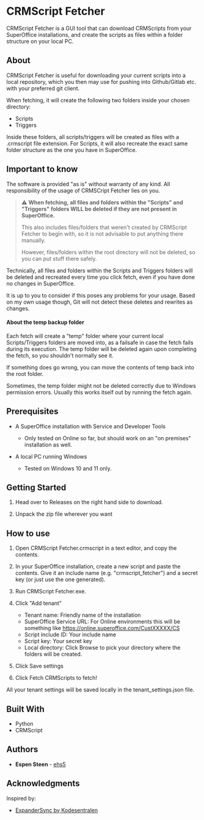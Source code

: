 # CRMScript Fetcher

CRMScript Fetcher is a GUI tool that can download CRMScripts from your 
SuperOffice installations, and create the scripts as files within a 
folder structure on your local PC.

## About

CRMScript Fetcher is useful for downloading your current scripts into a local repository,
which you then may use for pushing into Github/Gitlab etc. with your preferred git client.

When fetching, it will create the following two folders inside your chosen directory:
- Scripts
- Triggers

Inside these folders, all scripts/triggers will be created as files with a .crmscript file extension.
For Scripts, it will also recreate the exact same folder structure as the one you have in SuperOffice.

## Important to know

The software is provided "as is" without warranty of any kind. 
All responsibility of the usage of CRMSCript Fetcher lies on you.

> :warning: **When fetching, all files and folders within the "Scripts" and "Triggers" folders WILL be 
> deleted if they are not present in SuperOffice.**
> 
> 
> This also includes files/folders that weren't created by CRMScript Fetcher to begin with, so it is not
> advisable to put anything there manually.
> 
> However, files/folders within the root directory will not be deleted, so you can put stuff there safely.

Technically, all files and folders within the Scripts and Triggers folders will be deleted and recreated
every time you click fetch, even if you have done no changes in SuperOffice. 

It is up to you to consider if this poses any problems for your usage. 
Based on my own usage though, Git will not detect these deletes and rewrites as changes.

#### About the temp backup folder
Each fetch will create a "temp" folder where your current local Scripts/Triggers
folders are moved into, as a failsafe in case the fetch fails during its execution.
The temp folder will be deleted again upon completing the fetch, so you shouldn't normally see it.

If something does go wrong, you can move the contents of temp back into the root folder.

Sometimes, the temp folder might not be deleted correctly due to Windows permission
errors. Usually this works itself out by running the fetch again.

## Prerequisites

- A SuperOffice installation with Service and Developer Tools
  - Only tested on Online so far, but should work on an "on premises" installation as well.


- A local PC running Windows
  - Tested on Windows 10 and 11 only.

## Getting Started

1. Head over to Releases on the right hand side to download. 


2. Unpack the zip file wherever you want

## How to use

1. Open CRMScript Fetcher.crmscript in a text editor, and copy the contents.


2. In your SuperOffice installation, create a new script and paste the contents.
Give it an include name (e.g. "crmscript_fetcher") and a secret key (or just use the one generated).


3. Run CRMScript Fetcher.exe.


4. Click "Add tenant"
   - Tenant name: Friendly name of the installation
   - SuperOffice Service URL: For Online environments this will be something like
https://online.superoffice.com/CustXXXXX/CS
   - Script include ID: Your include name
   - Script key: Your secret key
   - Local directory: Click Browse to pick your directory where the folders will be created.
   

5. Click Save settings


6. Click Fetch CRMScripts to fetch!


All your tenant settings will be saved locally in the tenant_settings.json file.


## Built With

- Python
- CRMScript

## Authors

* **Espen Steen** - [ehs5](https://github.com/ehs5/)

## Acknowledgments
Inspired by:
* [ExpanderSync by Kodesentralen](https://github.com/Kodesentralen/ExpanderSync)
